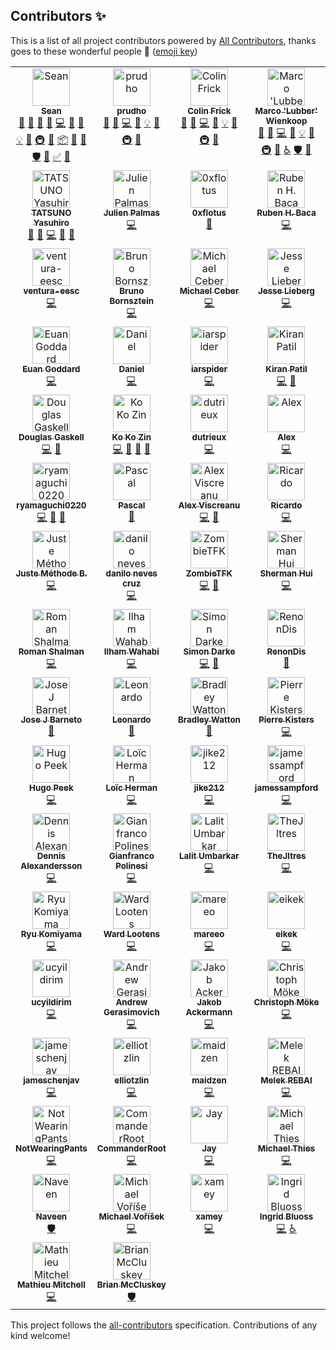 ## Contributors ✨

This is a list of all project contributors powered by [All Contributors](https://allcontributors.org/), thanks goes to these wonderful people 🎉 ([emoji key](https://allcontributors.org/docs/en/emoji-key))

<!-- ALL-CONTRIBUTORS-LIST:START - Do not remove or modify this section -->
<!-- prettier-ignore-start -->
<!-- markdownlint-disable -->
<table>
  <tbody>
    <tr>
      <td align="center" valign="top" width="25%"><a href="https://github.com/hammy2899"><img src="https://avatars2.githubusercontent.com/u/11588822?v=4?s=60" width="60px;" alt="Sean"/><br /><sub><b>Sean</b></sub></a><br /><a href="#question-hammy2899" title="Answering Questions">💬</a> <a href="https://github.com/fomantic/Fomantic-UI/issues?q=author%3Ahammy2899" title="Bug reports">🐛</a> <a href="#blog-hammy2899" title="Blogposts">📝</a> <a href="#business-hammy2899" title="Business development">💼</a> <a href="https://github.com/fomantic/Fomantic-UI/commits?author=hammy2899" title="Code">💻</a> <a href="https://github.com/fomantic/Fomantic-UI/commits?author=hammy2899" title="Documentation">📖</a> <a href="#design-hammy2899" title="Design">🎨</a> <a href="#example-hammy2899" title="Examples">💡</a> <a href="#ideas-hammy2899" title="Ideas, Planning, & Feedback">🤔</a> <a href="#infra-hammy2899" title="Infrastructure (Hosting, Build-Tools, etc)">🚇</a> <a href="#maintenance-hammy2899" title="Maintenance">🚧</a> <a href="#platform-hammy2899" title="Packaging/porting to new platform">📦</a> <a href="#projectManagement-hammy2899" title="Project Management">📆</a> <a href="https://github.com/fomantic/Fomantic-UI/pulls?q=is%3Apr+reviewed-by%3Ahammy2899" title="Reviewed Pull Requests">👀</a> <a href="#security-hammy2899" title="Security">🛡️</a> <a href="#tool-hammy2899" title="Tools">🔧</a> <a href="#tutorial-hammy2899" title="Tutorials">✅</a> <a href="#talk-hammy2899" title="Talks">📢</a></td>
      <td align="center" valign="top" width="25%"><a href="https://github.com/prudho"><img src="https://avatars0.githubusercontent.com/u/7557689?v=4?s=60" width="60px;" alt="prudho"/><br /><sub><b>prudho</b></sub></a><br /><a href="#question-prudho" title="Answering Questions">💬</a> <a href="https://github.com/fomantic/Fomantic-UI/issues?q=author%3Aprudho" title="Bug reports">🐛</a> <a href="https://github.com/fomantic/Fomantic-UI/commits?author=prudho" title="Code">💻</a> <a href="https://github.com/fomantic/Fomantic-UI/commits?author=prudho" title="Documentation">📖</a> <a href="#example-prudho" title="Examples">💡</a> <a href="#ideas-prudho" title="Ideas, Planning, & Feedback">🤔</a> <a href="#infra-prudho" title="Infrastructure (Hosting, Build-Tools, etc)">🚇</a> <a href="https://github.com/fomantic/Fomantic-UI/pulls?q=is%3Apr+reviewed-by%3Aprudho" title="Reviewed Pull Requests">👀</a></td>
      <td align="center" valign="top" width="25%"><a href="https://github.com/ColinFrick"><img src="https://avatars1.githubusercontent.com/u/5517677?v=4?s=60" width="60px;" alt="Colin Frick"/><br /><sub><b>Colin Frick</b></sub></a><br /><a href="#question-ColinFrick" title="Answering Questions">💬</a> <a href="https://github.com/fomantic/Fomantic-UI/issues?q=author%3AColinFrick" title="Bug reports">🐛</a> <a href="https://github.com/fomantic/Fomantic-UI/commits?author=ColinFrick" title="Code">💻</a> <a href="https://github.com/fomantic/Fomantic-UI/commits?author=ColinFrick" title="Documentation">📖</a> <a href="#example-ColinFrick" title="Examples">💡</a> <a href="#ideas-ColinFrick" title="Ideas, Planning, & Feedback">🤔</a> <a href="#infra-ColinFrick" title="Infrastructure (Hosting, Build-Tools, etc)">🚇</a> <a href="https://github.com/fomantic/Fomantic-UI/pulls?q=is%3Apr+reviewed-by%3AColinFrick" title="Reviewed Pull Requests">👀</a></td>
      <td align="center" valign="top" width="25%"><a href="https://rasterbuster.lubber.de"><img src="https://avatars1.githubusercontent.com/u/18379884?v=4?s=60" width="60px;" alt="Marco 'Lubber' Wienkoop"/><br /><sub><b>Marco 'Lubber' Wienkoop</b></sub></a><br /><a href="#question-lubber-de" title="Answering Questions">💬</a> <a href="https://github.com/fomantic/Fomantic-UI/issues?q=author%3Alubber-de" title="Bug reports">🐛</a> <a href="https://github.com/fomantic/Fomantic-UI/commits?author=lubber-de" title="Code">💻</a> <a href="https://github.com/fomantic/Fomantic-UI/commits?author=lubber-de" title="Documentation">📖</a> <a href="#example-lubber-de" title="Examples">💡</a> <a href="#ideas-lubber-de" title="Ideas, Planning, & Feedback">🤔</a> <a href="#infra-lubber-de" title="Infrastructure (Hosting, Build-Tools, etc)">🚇</a> <a href="https://github.com/fomantic/Fomantic-UI/pulls?q=is%3Apr+reviewed-by%3Alubber-de" title="Reviewed Pull Requests">👀</a> <a href="#a11y-lubber-de" title="Accessibility">️️️️♿️</a> <a href="#security-lubber-de" title="Security">🛡️</a> <a href="#maintenance-lubber-de" title="Maintenance">🚧</a></td>
    </tr>
    <tr>
      <td align="center" valign="top" width="25%"><a href="https://www.exoego.net/"><img src="https://avatars2.githubusercontent.com/u/127635?v=4?s=60" width="60px;" alt="TATSUNO Yasuhiro"/><br /><sub><b>TATSUNO Yasuhiro</b></sub></a><br /><a href="https://github.com/fomantic/Fomantic-UI/issues?q=author%3Aexoego" title="Bug reports">🐛</a> <a href="#blog-exoego" title="Blogposts">📝</a> <a href="https://github.com/fomantic/Fomantic-UI/commits?author=exoego" title="Code">💻</a> <a href="https://github.com/fomantic/Fomantic-UI/commits?author=exoego" title="Documentation">📖</a> <a href="https://github.com/fomantic/Fomantic-UI/pulls?q=is%3Apr+reviewed-by%3Aexoego" title="Reviewed Pull Requests">👀</a></td>
      <td align="center" valign="top" width="25%"><a href="https://github.com/bartocc"><img src="https://avatars3.githubusercontent.com/u/47953?v=4?s=60" width="60px;" alt="Julien Palmas"/><br /><sub><b>Julien Palmas</b></sub></a><br /><a href="https://github.com/fomantic/Fomantic-UI/commits?author=bartocc" title="Code">💻</a></td>
      <td align="center" valign="top" width="25%"><a href="https://github.com/0xflotus"><img src="https://avatars3.githubusercontent.com/u/26602940?v=4?s=60" width="60px;" alt="0xflotus"/><br /><sub><b>0xflotus</b></sub></a><br /><a href="https://github.com/fomantic/Fomantic-UI/commits?author=0xflotus" title="Documentation">📖</a></td>
      <td align="center" valign="top" width="25%"><a href="https://github.com/rubenhbaca"><img src="https://avatars3.githubusercontent.com/u/19667830?v=4?s=60" width="60px;" alt="Ruben H. Baca"/><br /><sub><b>Ruben H. Baca</b></sub></a><br /><a href="https://github.com/fomantic/Fomantic-UI/commits?author=rubenhbaca" title="Code">💻</a></td>
    </tr>
    <tr>
      <td align="center" valign="top" width="25%"><a href="https://github.com/ventura-eesc"><img src="https://avatars1.githubusercontent.com/u/41117238?v=4?s=60" width="60px;" alt="ventura-eesc"/><br /><sub><b>ventura-eesc</b></sub></a><br /><a href="https://github.com/fomantic/Fomantic-UI/commits?author=ventura-eesc" title="Code">💻</a></td>
      <td align="center" valign="top" width="25%"><a href="http://www.brunobornsztein.com"><img src="https://avatars1.githubusercontent.com/u/3760?v=4?s=60" width="60px;" alt="Bruno Bornsztein"/><br /><sub><b>Bruno Bornsztein</b></sub></a><br /><a href="https://github.com/fomantic/Fomantic-UI/commits?author=bborn" title="Code">💻</a></td>
      <td align="center" valign="top" width="25%"><a href="https://github.com/MikeyFriedChicken"><img src="https://avatars3.githubusercontent.com/u/4342380?v=4?s=60" width="60px;" alt="Michael Ceber"/><br /><sub><b>Michael Ceber</b></sub></a><br /><a href="https://github.com/fomantic/Fomantic-UI/commits?author=MikeyFriedChicken" title="Code">💻</a></td>
      <td align="center" valign="top" width="25%"><a href="http://gammagames.net"><img src="https://avatars1.githubusercontent.com/u/7832163?v=4?s=60" width="60px;" alt="Jesse Lieberg"/><br /><sub><b>Jesse Lieberg</b></sub></a><br /><a href="https://github.com/fomantic/Fomantic-UI/commits?author=GammaGames" title="Code">💻</a></td>
    </tr>
    <tr>
      <td align="center" valign="top" width="25%"><a href="https://www.stockopedia.com/"><img src="https://avatars1.githubusercontent.com/u/412672?v=4?s=60" width="60px;" alt="Euan Goddard"/><br /><sub><b>Euan Goddard</b></sub></a><br /><a href="https://github.com/fomantic/Fomantic-UI/commits?author=euangoddard" title="Code">💻</a></td>
      <td align="center" valign="top" width="25%"><a href="https://madprof.net/"><img src="https://avatars3.githubusercontent.com/u/1070206?v=4?s=60" width="60px;" alt="Daniel"/><br /><sub><b>Daniel</b></sub></a><br /><a href="https://github.com/fomantic/Fomantic-UI/commits?author=danthedeckie" title="Code">💻</a></td>
      <td align="center" valign="top" width="25%"><a href="https://github.com/iarspider"><img src="https://avatars0.githubusercontent.com/u/636602?v=4?s=60" width="60px;" alt="iarspider"/><br /><sub><b>iarspider</b></sub></a><br /><a href="https://github.com/fomantic/Fomantic-UI/commits?author=iarspider" title="Code">💻</a></td>
      <td align="center" valign="top" width="25%"><a href="https://github.com/patilkiranm"><img src="https://avatars1.githubusercontent.com/u/3204107?v=4?s=60" width="60px;" alt="Kiran Patil"/><br /><sub><b>Kiran Patil</b></sub></a><br /><a href="https://github.com/fomantic/Fomantic-UI/commits?author=patilkiranm" title="Code">💻</a> <a href="https://github.com/fomantic/Fomantic-UI/commits?author=patilkiranm" title="Documentation">📖</a></td>
    </tr>
    <tr>
      <td align="center" valign="top" width="25%"><a href="https://github.com/douglasg14b"><img src="https://avatars1.githubusercontent.com/u/1400380?v=4?s=60" width="60px;" alt="Douglas Gaskell"/><br /><sub><b>Douglas Gaskell</b></sub></a><br /><a href="https://github.com/fomantic/Fomantic-UI/commits?author=douglasg14b" title="Code">💻</a> <a href="#talk-douglasg14b" title="Talks">📢</a></td>
      <td align="center" valign="top" width="25%"><a href="https://www.mvhnetworks.com"><img src="https://avatars0.githubusercontent.com/u/930315?v=4?s=60" width="60px;" alt="Ko Ko Zin"/><br /><sub><b>Ko Ko Zin</b></sub></a><br /><a href="https://github.com/fomantic/Fomantic-UI/commits?author=ko2in" title="Code">💻</a> <a href="https://github.com/fomantic/Fomantic-UI/commits?author=ko2in" title="Documentation">📖</a> <a href="https://github.com/fomantic/Fomantic-UI/pulls?q=is%3Apr+reviewed-by%3Ako2in" title="Reviewed Pull Requests">👀</a> <a href="https://github.com/fomantic/Fomantic-UI/issues?q=author%3Ako2in" title="Bug reports">🐛</a></td>
      <td align="center" valign="top" width="25%"><a href="https://github.com/dutrieux"><img src="https://avatars2.githubusercontent.com/u/1622751?v=4?s=60" width="60px;" alt="dutrieux"/><br /><sub><b>dutrieux</b></sub></a><br /><a href="https://github.com/fomantic/Fomantic-UI/commits?author=dutrieux" title="Code">💻</a></td>
      <td align="center" valign="top" width="25%"><a href="http://alexnewby.com"><img src="https://avatars2.githubusercontent.com/u/891192?v=4?s=60" width="60px;" alt="Alex"/><br /><sub><b>Alex</b></sub></a><br /><a href="https://github.com/fomantic/Fomantic-UI/commits?author=globophobe" title="Code">💻</a></td>
    </tr>
    <tr>
      <td align="center" valign="top" width="25%"><a href="https://twitter.com/y_ryu0220"><img src="https://avatars0.githubusercontent.com/u/14275842?v=4?s=60" width="60px;" alt="ryamaguchi0220"/><br /><sub><b>ryamaguchi0220</b></sub></a><br /><a href="https://github.com/fomantic/Fomantic-UI/commits?author=ryamaguchi0220" title="Code">💻</a> <a href="https://github.com/fomantic/Fomantic-UI/issues?q=author%3Aryamaguchi0220" title="Bug reports">🐛</a> <a href="https://github.com/fomantic/Fomantic-UI/commits?author=ryamaguchi0220" title="Documentation">📖</a></td>
      <td align="center" valign="top" width="25%"><a href="https://github.com/egoisticalgoat"><img src="https://avatars3.githubusercontent.com/u/18332886?v=4?s=60" width="60px;" alt="Pascal"/><br /><sub><b>Pascal</b></sub></a><br /><a href="https://github.com/fomantic/Fomantic-UI/commits?author=egoisticalgoat" title="Documentation">📖</a></td>
      <td align="center" valign="top" width="25%"><a href="https://alexviscreanu.com"><img src="https://avatars2.githubusercontent.com/u/8055505?v=4?s=60" width="60px;" alt="Alex Viscreanu"/><br /><sub><b>Alex Viscreanu</b></sub></a><br /><a href="https://github.com/fomantic/Fomantic-UI/commits?author=aexvir" title="Code">💻</a> <a href="https://github.com/fomantic/Fomantic-UI/commits?author=aexvir" title="Documentation">📖</a></td>
      <td align="center" valign="top" width="25%"><a href="https://github.com/rmarchiori"><img src="https://avatars3.githubusercontent.com/u/13880165?v=4?s=60" width="60px;" alt="Ricardo"/><br /><sub><b>Ricardo</b></sub></a><br /><a href="https://github.com/fomantic/Fomantic-UI/commits?author=rmarchiori" title="Code">💻</a></td>
    </tr>
    <tr>
      <td align="center" valign="top" width="25%"><a href="https://github.com/justkey007"><img src="https://avatars2.githubusercontent.com/u/36489637?v=4?s=60" width="60px;" alt="Juste Méthode B."/><br /><sub><b>Juste Méthode B.</b></sub></a><br /><a href="https://github.com/fomantic/Fomantic-UI/commits?author=justkey007" title="Code">💻</a></td>
      <td align="center" valign="top" width="25%"><a href="https://cruzdanilo.com"><img src="https://avatars2.githubusercontent.com/u/216636?v=4?s=60" width="60px;" alt="danilo neves cruz"/><br /><sub><b>danilo neves cruz</b></sub></a><br /><a href="https://github.com/fomantic/Fomantic-UI/commits?author=cruzdanilo" title="Code">💻</a></td>
      <td align="center" valign="top" width="25%"><a href="https://github.com/zombietfk"><img src="https://avatars1.githubusercontent.com/u/6123140?v=4?s=60" width="60px;" alt="ZombieTFK"/><br /><sub><b>ZombieTFK</b></sub></a><br /><a href="https://github.com/fomantic/Fomantic-UI/commits?author=zombietfk" title="Code">💻</a> <a href="https://github.com/fomantic/Fomantic-UI/commits?author=zombietfk" title="Documentation">📖</a></td>
      <td align="center" valign="top" width="25%"><a href="https://shui91.github.io/portfolio"><img src="https://avatars2.githubusercontent.com/u/11592023?v=4?s=60" width="60px;" alt="Sherman Hui"/><br /><sub><b>Sherman Hui</b></sub></a><br /><a href="https://github.com/fomantic/Fomantic-UI/commits?author=shui91" title="Code">💻</a></td>
    </tr>
    <tr>
      <td align="center" valign="top" width="25%"><a href="http://rshalman.github.io"><img src="https://avatars2.githubusercontent.com/u/28634001?v=4?s=60" width="60px;" alt="Roman Shalman"/><br /><sub><b>Roman Shalman</b></sub></a><br /><a href="https://github.com/fomantic/Fomantic-UI/commits?author=RShalman" title="Code">💻</a></td>
      <td align="center" valign="top" width="25%"><a href="https://iwgx.github.io/amazing-things/"><img src="https://avatars1.githubusercontent.com/u/20817629?v=4?s=60" width="60px;" alt="Ilham Wahabi"/><br /><sub><b>Ilham Wahabi</b></sub></a><br /><a href="https://github.com/fomantic/Fomantic-UI/commits?author=iwgx" title="Code">💻</a></td>
      <td align="center" valign="top" width="25%"><a href="https://github.com/simondarke"><img src="https://avatars3.githubusercontent.com/u/2750476?v=4?s=60" width="60px;" alt="Simon Darke"/><br /><sub><b>Simon Darke</b></sub></a><br /><a href="https://github.com/fomantic/Fomantic-UI/commits?author=simondarke" title="Code">💻</a> <a href="https://github.com/fomantic/Fomantic-UI/commits?author=simondarke" title="Documentation">📖</a></td>
      <td align="center" valign="top" width="25%"><a href="https://www.travel21.fr"><img src="https://avatars1.githubusercontent.com/u/24317434?v=4?s=60" width="60px;" alt="RenonDis"/><br /><sub><b>RenonDis</b></sub></a><br /><a href="https://github.com/fomantic/Fomantic-UI/commits?author=RenonDis" title="Documentation">📖</a></td>
    </tr>
    <tr>
      <td align="center" valign="top" width="25%"><a href="https://github.com/josejbarneto"><img src="https://avatars0.githubusercontent.com/u/22933565?v=4?s=60" width="60px;" alt="Jose J Barneto"/><br /><sub><b>Jose J Barneto</b></sub></a><br /><a href="https://github.com/fomantic/Fomantic-UI/commits?author=josejbarneto" title="Documentation">📖</a></td>
      <td align="center" valign="top" width="25%"><a href="https://github.com/aardbol"><img src="https://avatars2.githubusercontent.com/u/14614620?v=4?s=60" width="60px;" alt="Leonardo"/><br /><sub><b>Leonardo</b></sub></a><br /><a href="https://github.com/fomantic/Fomantic-UI/commits?author=aardbol" title="Documentation">📖</a></td>
      <td align="center" valign="top" width="25%"><a href="https://bradleyw.me"><img src="https://avatars2.githubusercontent.com/u/10724949?v=4?s=60" width="60px;" alt="Bradley Watton"/><br /><sub><b>Bradley Watton</b></sub></a><br /><a href="https://github.com/fomantic/Fomantic-UI/commits?author=HypertextPP" title="Documentation">📖</a></td>
      <td align="center" valign="top" width="25%"><a href="https://lolhens.de"><img src="https://avatars1.githubusercontent.com/u/1524059?v=4?s=60" width="60px;" alt="Pierre Kisters"/><br /><sub><b>Pierre Kisters</b></sub></a><br /><a href="https://github.com/fomantic/Fomantic-UI/commits?author=LolHens" title="Code">💻</a></td>
    </tr>
    <tr>
      <td align="center" valign="top" width="25%"><a href="https://fractal-farming.com"><img src="https://avatars.githubusercontent.com/u/5436121?v=4?s=60" width="60px;" alt="Hugo Peek"/><br /><sub><b>Hugo Peek</b></sub></a><br /><a href="https://github.com/fomantic/Fomantic-UI/commits?author=hugopeek" title="Code">💻</a></td>
      <td align="center" valign="top" width="25%"><a href="https://lutonite.ch/"><img src="https://avatars.githubusercontent.com/u/21953109?v=4?s=60" width="60px;" alt="Loïc Herman"/><br /><sub><b>Loïc Herman</b></sub></a><br /><a href="https://github.com/fomantic/Fomantic-UI/commits?author=Lutonite" title="Code">💻</a></td>
      <td align="center" valign="top" width="25%"><a href="https://github.com/jike212"><img src="https://avatars.githubusercontent.com/u/28184313?v=4?s=60" width="60px;" alt="jike212"/><br /><sub><b>jike212</b></sub></a><br /><a href="https://github.com/fomantic/Fomantic-UI/commits?author=jike212" title="Code">💻</a></td>
      <td align="center" valign="top" width="25%"><a href="https://github.com/jamessampford"><img src="https://avatars.githubusercontent.com/u/1376843?v=4?s=60" width="60px;" alt="jamessampford"/><br /><sub><b>jamessampford</b></sub></a><br /><a href="https://github.com/fomantic/Fomantic-UI/commits?author=jamessampford" title="Code">💻</a></td>
    </tr>
    <tr>
      <td align="center" valign="top" width="25%"><a href="https://dennis.alexandersson.xyz"><img src="https://avatars.githubusercontent.com/u/3358782?v=4?s=60" width="60px;" alt="Dennis Alexandersson"/><br /><sub><b>Dennis Alexandersson</b></sub></a><br /><a href="https://github.com/fomantic/Fomantic-UI/commits?author=Yrlish" title="Code">💻</a></td>
      <td align="center" valign="top" width="25%"><a href="https://github.com/Giandrop"><img src="https://avatars.githubusercontent.com/u/12598149?v=4?s=60" width="60px;" alt="Gianfranco Polinesi"/><br /><sub><b>Gianfranco Polinesi</b></sub></a><br /><a href="https://github.com/fomantic/Fomantic-UI/commits?author=Giandrop" title="Code">💻</a></td>
      <td align="center" valign="top" width="25%"><a href="https://github.com/MrL1605"><img src="https://avatars.githubusercontent.com/u/7734245?v=4?s=60" width="60px;" alt="Lalit Umbarkar"/><br /><sub><b>Lalit Umbarkar</b></sub></a><br /><a href="https://github.com/fomantic/Fomantic-UI/commits?author=MrL1605" title="Code">💻</a></td>
      <td align="center" valign="top" width="25%"><a href="https://github.com/TheJltres"><img src="https://avatars.githubusercontent.com/u/23702867?v=4?s=60" width="60px;" alt="TheJltres"/><br /><sub><b>TheJltres</b></sub></a><br /><a href="https://github.com/fomantic/Fomantic-UI/commits?author=TheJltres" title="Code">💻</a></td>
    </tr>
    <tr>
      <td align="center" valign="top" width="25%"><a href="https://github.com/rkomiyama"><img src="https://avatars.githubusercontent.com/u/347483?v=4?s=60" width="60px;" alt="Ryu Komiyama"/><br /><sub><b>Ryu Komiyama</b></sub></a><br /><a href="https://github.com/fomantic/Fomantic-UI/commits?author=rkomiyama" title="Code">💻</a></td>
      <td align="center" valign="top" width="25%"><a href="https://github.com/WardLootens"><img src="https://avatars.githubusercontent.com/u/8817311?v=4?s=60" width="60px;" alt="Ward Lootens"/><br /><sub><b>Ward Lootens</b></sub></a><br /><a href="https://github.com/fomantic/Fomantic-UI/commits?author=WardLootens" title="Code">💻</a></td>
      <td align="center" valign="top" width="25%"><a href="https://github.com/mareeo"><img src="https://avatars.githubusercontent.com/u/9520224?v=4?s=60" width="60px;" alt="mareeo"/><br /><sub><b>mareeo</b></sub></a><br /><a href="https://github.com/fomantic/Fomantic-UI/commits?author=mareeo" title="Code">💻</a></td>
      <td align="center" valign="top" width="25%"><a href="https://github.com/eikek"><img src="https://avatars.githubusercontent.com/u/701128?v=4?s=60" width="60px;" alt="eikek"/><br /><sub><b>eikek</b></sub></a><br /><a href="https://github.com/fomantic/Fomantic-UI/commits?author=eikek" title="Code">💻</a></td>
    </tr>
    <tr>
      <td align="center" valign="top" width="25%"><a href="https://github.com/ucyildirim"><img src="https://avatars.githubusercontent.com/u/38659860?v=4?s=60" width="60px;" alt="ucyildirim"/><br /><sub><b>ucyildirim</b></sub></a><br /><a href="https://github.com/fomantic/Fomantic-UI/commits?author=ucyildirim" title="Code">💻</a></td>
      <td align="center" valign="top" width="25%"><a href="https://github.com/byte916"><img src="https://avatars.githubusercontent.com/u/1929437?v=4?s=60" width="60px;" alt="Andrew Gerasimovich"/><br /><sub><b>Andrew Gerasimovich</b></sub></a><br /><a href="https://github.com/fomantic/Fomantic-UI/commits?author=byte916" title="Code">💻</a></td>
      <td align="center" valign="top" width="25%"><a href="https://github.com/das7pad"><img src="https://avatars.githubusercontent.com/u/17931887?v=4?s=60" width="60px;" alt="Jakob Ackermann"/><br /><sub><b>Jakob Ackermann</b></sub></a><br /><a href="https://github.com/fomantic/Fomantic-UI/commits?author=das7pad" title="Code">💻</a></td>
      <td align="center" valign="top" width="25%"><a href="https://christoph.moeke.dev/"><img src="https://avatars.githubusercontent.com/u/1618434?v=4?s=60" width="60px;" alt="Christoph Möke"/><br /><sub><b>Christoph Möke</b></sub></a><br /><a href="https://github.com/fomantic/Fomantic-UI/commits?author=cmoeke" title="Code">💻</a></td>
    </tr>
    <tr>
      <td align="center" valign="top" width="25%"><a href="https://github.com/jameschenjav"><img src="https://avatars.githubusercontent.com/u/30246313?v=4?s=60" width="60px;" alt="jameschenjav"/><br /><sub><b>jameschenjav</b></sub></a><br /><a href="https://github.com/fomantic/Fomantic-UI/commits?author=jameschenjav" title="Code">💻</a></td>
      <td align="center" valign="top" width="25%"><a href="http://elliotzlin.com"><img src="https://avatars.githubusercontent.com/u/12807901?v=4?s=60" width="60px;" alt="elliotzlin"/><br /><sub><b>elliotzlin</b></sub></a><br /><a href="https://github.com/fomantic/Fomantic-UI/commits?author=elliotzlin" title="Code">💻</a></td>
      <td align="center" valign="top" width="25%"><a href="https://github.com/maidzen"><img src="https://avatars.githubusercontent.com/u/17901424?v=4?s=60" width="60px;" alt="maidzen"/><br /><sub><b>maidzen</b></sub></a><br /><a href="https://github.com/fomantic/Fomantic-UI/commits?author=maidzen" title="Code">💻</a></td>
      <td align="center" valign="top" width="25%"><a href="https://twitter.com/melek_rebai"><img src="https://avatars.githubusercontent.com/u/1449151?v=4?s=60" width="60px;" alt="Melek REBAI"/><br /><sub><b>Melek REBAI</b></sub></a><br /><a href="https://github.com/fomantic/Fomantic-UI/commits?author=shadoWalker89" title="Code">💻</a></td>
    </tr>
    <tr>
      <td align="center" valign="top" width="25%"><a href="https://github.com/NotWearingPants"><img src="https://avatars.githubusercontent.com/u/26556598?v=4?s=60" width="60px;" alt="NotWearingPants"/><br /><sub><b>NotWearingPants</b></sub></a><br /><a href="https://github.com/fomantic/Fomantic-UI/commits?author=NotWearingPants" title="Code">💻</a></td>
      <td align="center" valign="top" width="25%"><a href="https://github.com/CommanderRoot"><img src="https://avatars.githubusercontent.com/u/4395417?v=4?s=60" width="60px;" alt="CommanderRoot"/><br /><sub><b>CommanderRoot</b></sub></a><br /><a href="https://github.com/fomantic/Fomantic-UI/commits?author=CommanderRoot" title="Code">💻</a></td>
      <td align="center" valign="top" width="25%"><a href="https://github.com/grandeljay"><img src="https://avatars.githubusercontent.com/u/45571053?v=4?s=60" width="60px;" alt="Jay"/><br /><sub><b>Jay</b></sub></a><br /><a href="https://github.com/fomantic/Fomantic-UI/commits?author=grandeljay" title="Code">💻</a></td>
      <td align="center" valign="top" width="25%"><a href="https://www.mhthies.de"><img src="https://avatars.githubusercontent.com/u/8234059?v=4?s=60" width="60px;" alt="Michael Thies"/><br /><sub><b>Michael Thies</b></sub></a><br /><a href="https://github.com/fomantic/Fomantic-UI/commits?author=mhthies" title="Code">💻</a></td>
    </tr>
    <tr>
      <td align="center" valign="top" width="25%"><a href="https://naveensrinivasan.dev"><img src="https://avatars.githubusercontent.com/u/172697?v=4?s=60" width="60px;" alt="Naveen"/><br /><sub><b>Naveen</b></sub></a><br /><a href="#security-naveensrinivasan" title="Security">🛡️</a></td>
      <td align="center" valign="top" width="25%"><a href="https://www.mvorisek.com/"><img src="https://avatars.githubusercontent.com/u/2228672?v=4?s=60" width="60px;" alt="Michael Voříšek"/><br /><sub><b>Michael Voříšek</b></sub></a><br /><a href="https://github.com/fomantic/Fomantic-UI/commits?author=mvorisek" title="Code">💻</a></td>
      <td align="center" valign="top" width="25%"><a href="https://github.com/xamey"><img src="https://avatars.githubusercontent.com/u/34269296?v=4?s=60" width="60px;" alt="xamey"/><br /><sub><b>xamey</b></sub></a><br /><a href="https://github.com/fomantic/Fomantic-UI/commits?author=xamey" title="Code">💻</a></td>
      <td align="center" valign="top" width="25%"><a href="http://www.ingrid-bluoss.de"><img src="https://avatars.githubusercontent.com/u/5477907?v=4?s=60" width="60px;" alt="Ingrid Bluoss"/><br /><sub><b>Ingrid Bluoss</b></sub></a><br /><a href="https://github.com/fomantic/Fomantic-UI/commits?author=Inselhopper" title="Code">💻</a> <a href="#a11y-Inselhopper" title="Accessibility">️️️️♿️</a></td>
    </tr>
    <tr>
      <td align="center" valign="top" width="25%"><a href="http://www.mathieumitchell.com"><img src="https://avatars.githubusercontent.com/u/234168?v=4?s=60" width="60px;" alt="Mathieu Mitchell"/><br /><sub><b>Mathieu Mitchell</b></sub></a><br /><a href="https://github.com/fomantic/Fomantic-UI/commits?author=mat128" title="Code">💻</a></td>
      <td align="center" valign="top" width="25%"><a href="https://github.com/brian-codes"><img src="https://avatars.githubusercontent.com/u/37519149?v=4?s=60" width="60px;" alt="Brian McCluskey"/><br /><sub><b>Brian McCluskey</b></sub></a><br /><a href="#security-brian-codes" title="Security">🛡️</a></td>
    </tr>
  </tbody>
</table>

<!-- markdownlint-restore -->
<!-- prettier-ignore-end -->

<!-- ALL-CONTRIBUTORS-LIST:END -->

This project follows the [all-contributors](https://github.com/all-contributors/all-contributors) specification. Contributions of any kind welcome!
